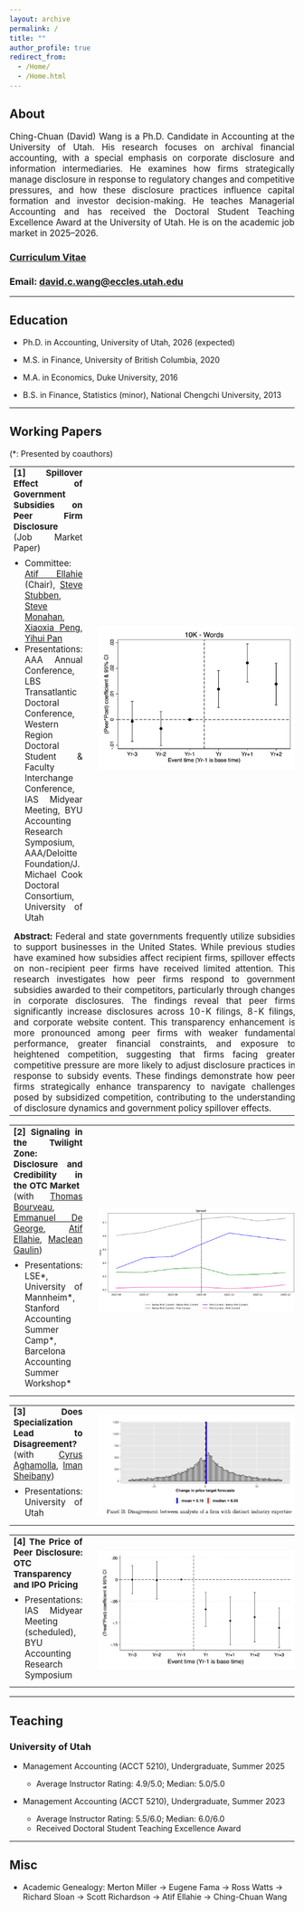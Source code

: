 ```yaml
---
layout: archive
permalink: /
title: ""
author_profile: true
redirect_from: 
  - /Home/
  - /Home.html
---
```


<style>
  /* Justify content on ARCHIVE layout pages (like your homepage) */
  .layout--archive .archive p,
  .layout--archive .archive li {
    text-align: justify;
  }

  /* If some content renders under .page__content, cover that too */
  .layout--archive .page__content p,
  .layout--archive .page__content li {
    text-align: justify;
  }

  /* Optional: unify base font size on the homepage content area */
  .layout--archive .archive,
  .layout--archive .page__content {
    font-size: 1.0rem;
  }

  /* Core sizes (your existing) */
  .paper-title   { font-size: 0.95rem; font-weight: bold; }
  .paper-meta    { font-size: 0.95rem; }
  .paper-abstract{ font-size: 0.95rem; text-align: justify; }

  /* Table & cell layout */
  table.paper { width: 100%; border-collapse: collapse; border-spacing: 0; margin: 0 0 1rem 0; }
  table.paper, table.paper tr, table.paper td, table.paper th { border: none !important; }
  .paper-text { vertical-align: top; padding-right: 20px; width: 75%; text-align: justify; }
  .paper-fig  { vertical-align: middle; width: 25%; text-align: center; }
  .paper-ul   { margin-top: 0.5rem; margin-bottom: 0.5rem; padding-left: 1.25rem; }

  /* Responsive fix: add the missing unit */
  @media (max-width: 640px) {
    .paper-text { width: 100%; padding-right: 2px; } /* was `2;` */
    .paper-fig  { display: none; }
  }

  .home-intro p, .home-intro li { text-align: justify !important; }
  .home-intro { font-size: 1rem; }
</style>


## About

<div class="paper-abstract">
  Ching-Chuan (David) Wang is a Ph.D. Candidate in Accounting at the University of Utah. His research focuses on archival financial accounting, with a special emphasis on corporate disclosure and information intermediaries. He examines how firms strategically manage disclosure in response to regulatory changes and competitive pressures, and how these disclosure practices influence capital formation and investor decision-making. He teaches Managerial Accounting and has received the Doctoral Student Teaching Excellence Award at the University of Utah. He is on the academic job market in 2025–2026.
</div>



### <a href="https://chingchuanwang.github.io/files/CV_CCWang.pdf" target="_blank">Curriculum Vitae</a>

### Email: [david.c.wang@eccles.utah.edu](mailto:david.c.wang@eccles.utah.edu)

---

## Education


- Ph.D. in Accounting, University of Utah, 2026 (expected)

- M.S. in Finance, University of British Columbia, 2020

- M.A. in Economics, Duke University, 2016

- B.S. in Finance, Statistics (minor), National Chengchi University, 2013


--- 

## Working Papers
(*: Presented by coauthors)

<!-- Paper 1: with figure + abstract -->
<table class="paper">
  <!-- Row 1: Title + meta (left) and Figure (right) -->
  <tr>
    <td class="paper-text">
      <span class="paper-title">
  [1] Spillover Effect of Government Subsidies on Peer Firm Disclosure
</span> 
      <br>
<span class="paper-abstract">
  (Job Market Paper)
</span>
<br>
      <ul class="paper-meta paper-ul">
        <li>Committee: <a href="https://atifellahie.com" target="_blank">Atif Ellahie</a> (Chair), <a href="https://profiles.faculty.utah.edu/u0889916" target="_blank">Steve Stubben</a>, <a href="https://eccles.utah.edu/team/steve-monahan/" target="_blank">Steve Monahan</a>, <a href="https://sites.google.com/view/xiaoxia-peng/home" target="_blank">Xiaoxia Peng</a>, <a href="https://sites.google.com/site/yihuipan/Home" target="_blank">Yihui Pan</a></li>
        <li>Presentations: AAA Annual Conference, LBS Transatlantic Doctoral Conference, Western Region Doctoral Student & Faculty Interchange Conference, IAS Midyear Meeting, BYU Accounting Research Symposium, AAA/Deloitte Foundation/J. Michael Cook Doctoral Consortium, University of Utah</li>
      </ul>
    </td>
    <td class="paper-fig">
      <img src="/images/DID_10K - Words.png" alt="Research image" style="display:block;margin:auto;max-width:350px;">
    </td>
  </tr>
  <!-- Row 2: Full-width abstract -->
  <tr>
    <td class="paper-abstract" colspan="2">
      <strong>Abstract:</strong> Federal and state governments frequently utilize subsidies to support businesses in the United States. While previous studies have examined how subsidies affect recipient firms, spillover effects on non-recipient peer firms have received limited attention. This research investigates how peer firms respond to government subsidies awarded to their competitors, particularly through changes in corporate disclosures. The findings reveal that peer firms significantly increase disclosures across 10-K filings, 8-K filings, and corporate website content. This transparency enhancement is more pronounced among peer firms with weaker fundamental performance, greater financial constraints, and exposure to heightened competition, suggesting that firms facing greater competitive pressure are more likely to adjust disclosure practices in response to subsidy events. These findings demonstrate how peer firms strategically enhance transparency to navigate challenges posed by subsidized competition, contributing to the understanding of disclosure dynamics and government policy spillover effects.
    </td>
  </tr>
</table>

<!-- Paper 2: same format (no abstract yet) -->
<table class="paper">
  <!-- Row 1: Title + meta (right cell kept empty for alignment) -->
  <tr>
    <td class="paper-text">
      <span class="paper-title"> [2] Signaling in the Twilight Zone: Disclosure and Credibility in the OTC Market</span><br>
      <span class="paper-meta">(with <a href="https://thomasbourveau.github.io/bio.html" target="_blank">Thomas Bourveau</a>, <a href="https://people.miami.edu/profile/2f772ad9b4baeea65b8e1e7103d438aa" target="_blank">Emmanuel De George</a>, <a href="https://atifellahie.com" target="_blank">Atif Ellahie</a>, <a href="https://mgaulin.com" target="_blank">Maclean Gaulin</a>)</span><br>
      <ul class="paper-meta paper-ul">
        <li>Presentations: LSE*, University of Mannheim*, Stanford Accounting Summer Camp*, Barcelona Accounting Summer Workshop* </li>
      </ul>
    </td>
    <td class="paper-fig">
      <img src="/images/trading_change_202109.png" alt="Research image" style="display:block;margin:auto;max-width:350px;">
    </td>
  </tr>
  <!-- Row 2 reserved for future abstract -->
  <!-- <tr><td class="paper-abstract" colspan="2"><strong>Abstract:</strong> ...</td></tr> -->
</table>

<!-- Paper 3: same format (no abstract yet) -->
<table class="paper">
  <tr>
    <td class="paper-text">
      <span class="paper-title">[3] Does Specialization Lead to Disagreement?</span><br>
      <span class="paper-meta">(with <a href="https://sites.google.com/site/cyrusaghamolla/home" target="_blank">Cyrus Aghamolla</a>, <a href="https://www.linkedin.com/in/iman-sheibany-63714874/" target="_blank">Iman Sheibany</a>)</span><br>
      <ul class="paper-meta paper-ul">
        <li>Presentations: University of Utah</li>
      </ul>
    </td>
    <td class="paper-fig">
      <img src="/images/disagreement_analyst.png" alt="Research image" style="display:block;margin:auto;max-width:350px;">
    </td>
  </tr>
  <!-- <tr><td class="paper-abstract" colspan="2"><strong>Abstract:</strong> ...</td></tr> -->
</table>
<table class="paper">
  <tr>
    <td class="paper-text">
      <span class="paper-title">[4] The Price of Peer Disclosure: OTC Transparency and IPO Pricing</span><br>
      <ul class="paper-meta paper-ul">
        <li>Presentations: IAS Midyear Meeting (scheduled), BYU Accounting Research Symposium </li>
      </ul>
    </td>
    <td class="paper-fig">
      <img src="/images/DID_revision.png" alt="Research image" style="display:block;margin:auto;max-width:350px;">
    </td>
  </tr>
  <!-- <tr><td class="paper-abstract" colspan="2"><strong>Abstract:</strong> ...</td></tr> -->
</table>


--- 

## Teaching

### University of Utah
- Management Accounting (ACCT 5210), Undergraduate, Summer 2025  
  * Average Instructor Rating: 4.9/5.0; Median: 5.0/5.0  

- Management Accounting (ACCT 5210), Undergraduate, Summer 2023  
  * Average Instructor Rating: 5.5/6.0; Median: 6.0/6.0  
  * Received Doctoral Student Teaching Excellence Award

---
## Misc

- Academic Genealogy: Merton Miller &rarr; Eugene Fama &rarr; Ross Watts &rarr; Richard Sloan &rarr; Scott Richardson &rarr; Atif Ellahie &rarr; Ching-Chuan Wang

